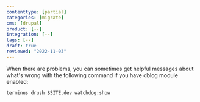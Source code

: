 ```yaml
---
contenttype: [partial]
categories: [migrate]
cms: [drupal]
product: [--]
integration: [--]
tags: [--]
draft: true
reviewed: "2022-11-03"
---
```


When there are problems, you can sometimes get helpful messages about what's wrong with the following command if you have dblog module enabled:

```bash{promptUser: user}
terminus drush $SITE.dev watchdog:show
```
